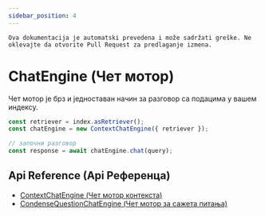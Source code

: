 ```yaml
---
sidebar_position: 4
---
```


`Ova dokumentacija je automatski prevedena i može sadržati greške. Ne oklevajte da otvorite Pull Request za predlaganje izmena.`

# ChatEngine (Чет мотор)

Чет мотор је брз и једноставан начин за разговор са подацима у вашем индексу.

```typescript
const retriever = index.asRetriever();
const chatEngine = new ContextChatEngine({ retriever });

// започни разговор
const response = await chatEngine.chat(query);
```

## Api Reference (Api Референца)

- [ContextChatEngine (Чет мотор контекста)](../../api/classes/ContextChatEngine.md)
- [CondenseQuestionChatEngine (Чет мотор за сажета питања)](../../api/classes/ContextChatEngine.md)
